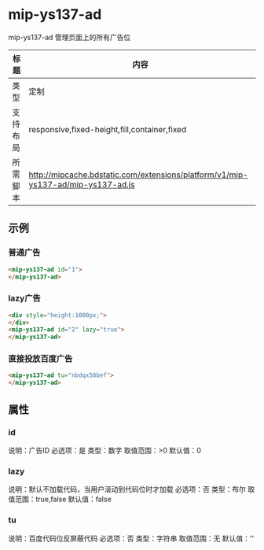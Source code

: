 # mip-ys137-ad

mip-ys137-ad 管理页面上的所有广告位

标题|内容
----|----
类型|定制
支持布局|responsive,fixed-height,fill,container,fixed
所需脚本|http://mipcache.bdstatic.com/extensions/platform/v1/mip-ys137-ad/mip-ys137-ad.js

## 示例

### 普通广告
```html
<mip-ys137-ad id="1">
</mip-ys137-ad>
```

### lazy广告
```html
<div style="height:1000px;">
</div>
<mip-ys137-ad id="2" lazy="true">
</mip-ys137-ad>
```

### 直接投放百度广告
```html
<mip-ys137-ad tu="nbdqx58bef">
</mip-ys137-ad>
```

## 属性

### id

说明：广告ID
必选项：是
类型：数字
取值范围：>0
默认值：0

### lazy

说明：默认不加载代码，当用户滚动到代码位时才加载
必选项：否
类型：布尔
取值范围：true,false
默认值：false

### tu

说明：百度代码位反屏蔽代码
必选项：否
类型：字符串
取值范围：无
默认值：''
